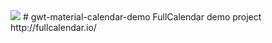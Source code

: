 <img src="http://i.imgur.com/7butqvc.png" />
# gwt-material-calendar-demo
FullCalendar demo project
http://fullcalendar.io/


